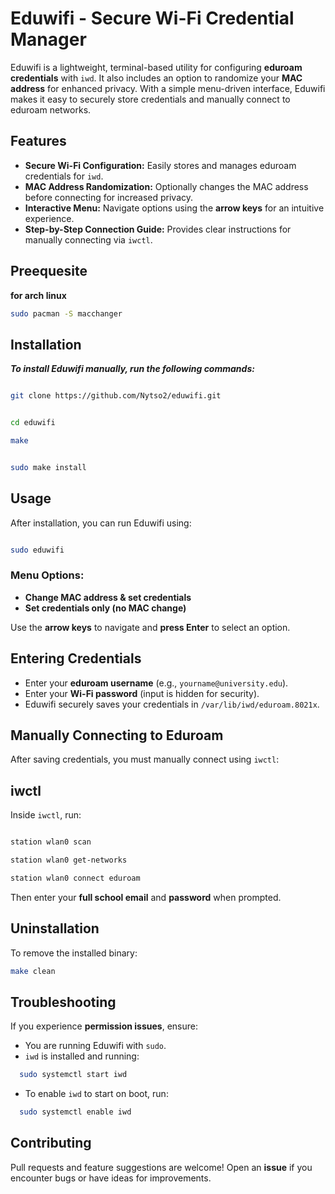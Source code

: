 # Eduwifi - Secure Wi-Fi Credential Manager

Eduwifi is a lightweight, terminal-based utility for configuring **eduroam credentials** with `iwd`. It also includes an option to randomize your **MAC address** for enhanced privacy. With a simple menu-driven interface, Eduwifi makes it easy to securely store credentials and manually connect to eduroam networks.

## Features

- **Secure Wi-Fi Configuration:** Easily stores and manages eduroam credentials for `iwd`.  
- **MAC Address Randomization:** Optionally changes the MAC address before connecting for increased privacy.  
- **Interactive Menu:** Navigate options using the **arrow keys** for an intuitive experience.  
- **Step-by-Step Connection Guide:** Provides clear instructions for manually connecting via `iwctl`.  
## Preequesite
**for arch linux** 

```bash
sudo pacman -S macchanger
```

## Installation

***To install Eduwifi manually, run the following commands:***

```bash

git clone https://github.com/Nytso2/eduwifi.git
```
```bash

cd eduwifi
```
```bash
make
```
```bash

sudo make install
```
## Usage

After installation, you can run Eduwifi using:
```bash

sudo eduwifi
```
### Menu Options:

- **Change MAC address & set credentials**  
- **Set credentials only (no MAC change)**  

Use the **arrow keys** to navigate and **press Enter** to select an option.

## Entering Credentials

- Enter your **eduroam username** (e.g., `yourname@university.edu`).  
- Enter your **Wi-Fi password** (input is hidden for security).  
- Eduwifi securely saves your credentials in `/var/lib/iwd/eduroam.8021x`.  

## Manually Connecting to Eduroam

After saving credentials, you must manually connect using `iwctl`:

## iwctl

Inside `iwctl`, run:
```bash

station wlan0 scan
```
```bash
station wlan0 get-networks
```
```bash
station wlan0 connect eduroam
```
Then enter your **full school email** and **password** when prompted.

## Uninstallation

To remove the installed binary:
```bash
make clean
```
## Troubleshooting

If you experience **permission issues**, ensure:

- You are running Eduwifi with `sudo`.  
- `iwd` is installed and running:
```bash
  sudo systemctl start iwd
```
- To enable `iwd` to start on boot, run:
```bash
  sudo systemctl enable iwd
```
## Contributing

Pull requests and feature suggestions are welcome! Open an **issue** if you encounter bugs or have ideas for improvements.

